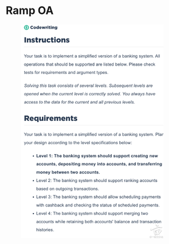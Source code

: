 # Ramp OA

<figure><img src="../.gitbook/assets/image (4) (1) (1).png" alt="" width="375"><figcaption></figcaption></figure>
